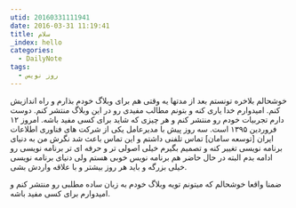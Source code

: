 ```yaml
---
utid: 20160331111941
date: 2016-03-31 11:19:41
title: سلام
_index: hello
categories:
  - DailyNote
tags:
  - روز نویس
---
```

خوشحالم بلاخره تونستم بعد از مدتها یه وقتی هم برای وبلاگ خودم بذارم و راه اندازیش کنم. امیدوارم خدا یاری کنه و بتونم مطالب مفیدی رو در این وبلاگ منتشر کنم. دوست دارم تجربیات خودم رو منتشر کنم و هر چیزی که شاید برای کسی مفید باشه.
امروز ۱۲ فروردین ۱۳۹۵ است. سه روز پیش با مدیرعامل یکی از شرکت های فناوری اطلاعات ایران [توسعه سامان] تماس تلفنی داشتم و این تماس باعث شد نگرش من به دنیای برنامه نویسی تغییر کنه و تصمیم بگیرم خیلی اصولی تر و حرفه ای تر برنامه نویسی رو ادامه بدم البته در حال حاضر هم برنامه نویس خوبی هستم ولی دنیای برنامه نویسی خیلی بزرگه و باید هر روز بیشتر و با علاقه واردش بشی.

ضمنا واقعا خوشحالم که میتونم تویه وبلاگ خودم به زبان ساده مطلبی رو منتشر کنم و امیدوارم برای کسی مفید باشه.